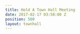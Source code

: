 ```yaml
---
title: Hold A Town Hall Meeting
date: 2017-02-17 03:58:00 Z
position: 500
layout: townhall
---
```


